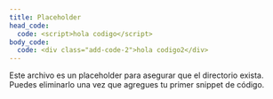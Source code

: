 ```yaml
---
title: Placeholder
head_code:
  code: <script>hola codigo</script>
body_code:
  code: <div class="add-code-2">hola codigo2</div>
---
```


Este archivo es un placeholder para asegurar que el directorio exista. Puedes eliminarlo una vez que agregues tu primer snippet de código.
